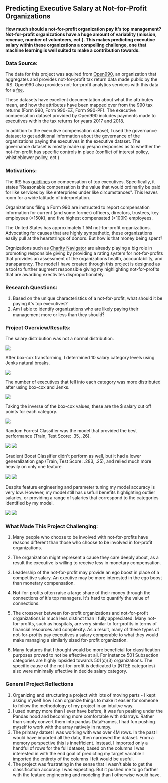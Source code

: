 ## Predicting Executive Salary at Not-for-Profit Organizations

#### How much should a not-for-profit organization pay it's top management?  Not-for-profit organizations have a huge amount of variablity (mission, revenue, number of volunteers, ect.).  This makes predicting executive salary within these organizations a compelling challenge, one that machine learning is well suited to make a contribution towards.

### Data Source:

The data for this project was aquired from [Open990](https://www.open990.org/catalog/), an organization that aggregates and provides not-for-profit tax return data made public by the IRS.  Open990 also provides not-for-profit analytics services with this data for a [fee](https://appliednonprofitresearch.com/customdata/).  

These datasets have excellent documentation about what the attributes mean, and how the attributes have been mapped over from the 990 tax returns (Form 990, Form 990-EZ, Form 990-PF).  The executive compensation dataset provided by Open990 includes payments made to executives within the tax returns for years 2017 and 2018.

In addition to the executive compensation dataset, I used the governance dataset to get additional information about the governance of the organizations paying the executives in the executive dataset.  The governance dataset is mostly made up yes/no responses as to whether the not-for-profit has specific controls in place (conflict of interest policy, whistleblower policy, ect.)

### Motivations:

The IRS has [guidlines](https://www.irs.gov/charities-non-profits/exempt-organization-annual-reporting-requirements-meaning-of-reasonable-compensation) on compensation of top executives.  Specifically, it states "Reasonable compensation is the value that would ordinarily be paid for like services by like enterprises under like circumstances".  This leaves room for a wide latitude of interpretation.

Organizations filing a Form 990 are instructed to report compensation information for current (and some former) officers, directors, trustees, key employees (>150K), and five highest compensated (>100K) employees.

The United States has approximately 1.5M not-for-profit organizations.  Advocating for causes that are highly sympathetic, these organizations easily pull at the heartstrings of donors.  But how is that money being spent?

Orgnizations such as [Charity Navigator](https://www.charitynavigator.org/index.cfm?bay=content.view&cpid=628) are already playing a big role in promoting responsible giving by providing a rating system for not-for-profits that provides an assessment of the organizations health, accountability, and transparency.  The model I have created through this project is designed as a tool to further augment responsible giving my highlighting not-for-profits that are awarding exectivites disproportionately.  

### Research Questions:

1. Based on the unique characteristics of a not-for-profit, what should it be paying it's top executives?  
1. Am I able to identify organizations who are likely paying their management more or less than they should?

### Project Overview/Results:
The salary distribution was not a normal distribution.

![](https://github.com/mrkjhsn/Not_for_Profit_Compensation_Modeling/blob/master/03.visualizations/reportable_comp_hist.png)

After box-cox transforming, I determined 10 salary category levels using Jenks natural breaks.

![](https://github.com/mrkjhsn/Not_for_Profit_Compensation_Modeling/blob/master/03.visualizations/box_cox_target_bins.png)

The number of executives that fell into each category was more distributed after using box-cox and Jenks.

![](https://github.com/mrkjhsn/Not_for_Profit_Compensation_Modeling/blob/master/03.visualizations/category_breaks_dist.png)

Taking the inverse of the box-cox values, these are the $ salary cut off points for each category.

![](https://github.com/mrkjhsn/Not_for_Profit_Compensation_Modeling/blob/master/03.visualizations/salary_category_schedule.png)

Random Forrest Classifier was the model that provided the best performance (Train, Test Score: .35, .26).

![](https://github.com/mrkjhsn/Not_for_Profit_Compensation_Modeling/blob/master/03.visualizations/heat_map_rfc.png)
![](https://github.com/mrkjhsn/Not_for_Profit_Compensation_Modeling/blob/master/03.visualizations/rfc_feature_importance.png)

Gradient Boost Classifier didn't perform as well, but it had a lower generalization gap (Train, Test Score: .283, .25), and relied much more heavily on only one feature.

![](https://github.com/mrkjhsn/Not_for_Profit_Compensation_Modeling/blob/master/03.visualizations/heat_map_gbc.png)
![](https://github.com/mrkjhsn/Not_for_Profit_Compensation_Modeling/blob/master/03.visualizations/gbc_feature_importance.png)

Despite feature engineering and parameter tuning my model accuracy is very low.  However, my model still has usefull benefits highlighting outlier salaries, or providing a range of salaries that correspond to the categories identified by my model.

![](https://github.com/mrkjhsn/Not_for_Profit_Compensation_Modeling/blob/master/03.visualizations/pred_probaba_dist.png)
![](https://github.com/mrkjhsn/Not_for_Profit_Compensation_Modeling/blob/master/03.visualizations/classification_hist_kde_median_marker.png)

### What Made This Project Challenging:
1. Many people who choose to be involved with not-for-profits have reasons different than those who choose to be involved in for-profit organizations.
 1. The organization might represent a cause they care deeply about, as a result the executive is willing to receive less in monetary compensation.
 1. Leadership of the not-for-profit may provide an ego boost in place of a competitive salary.  An exeutive may be more interested in the ego boost than monetary compensation.
1. Not-for-profits often raise a large share of their money through the connections of it's top managers.  It's hard to quantify the value of connections.

1.  The crossover between for-profit organizations and not-for-profit organizations is much less distinct than I fully appreciated.  Many not-for-profits, such as hospitals, are very similar to for-profits in terms of financial resources and complexity.  As a result, many of these types of not-for-profits pay executives a salary comperable to what they would make managing a similarly sized for-profit organization.

1. Many features that I thought would be more beneficial for classification purposes proved to not be effective at all.  For instance 501 Subsection categories are highly lopsided towards 501(c)(3) organizations.  The specific cause of the not-for-profit is dedicated to (NTEE categories) also were minimally effective in decide salary category.

### General Project Reflections
1. Organizing and structuring a project with lots of moving parts - I kept asking myself how I can organize things to make it easier for someone to follow the methodology of my project in an intuitve way.
1. I used numpy more than I ever have before, it was fun peaking under the Pandas hood and becoming more comfortable with ndarrays.  Rather than simply convert them into pandas DataFrames, I had fun pushing myself to work with the array natively in numpy.
1. The primary datset I was working with was over 4M rows.  In the past I would have imported all the data, then narrowed the dataset.  From a memory perspective this is innefficient.  Instead, I imported only a handful of rows for the full dataset, based on the columns I was interested in with the end goal of predicting my target variable I imported the entirety of the columns I felt would be useful.
1.  The project was frustrating in the sense that I wasn't able to get the classification accuracy I was expecting.  But it pushed me to go farther with the feature engineering and modeling than I otherwise would have.  

